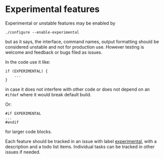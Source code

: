 Experimental features
=====================

Experimental or unstable features may be enabled by

    ./configure --enable-experimental

but as it says, the interface, command names, output formatting should be considered
unstable and not for production use. However testing is welcome and feedback or bugs
filed as issues.

In the code use it like:

    if (EXPERIMENTAL) {
        ...
    }

in case it does not interfere with other code or does not depend on an `#ifdef`
where it would break default build.

Or:

    #if EXPERIMENTAL
    ...
    #endif

for larger code blocks.

Each feature should be tracked in an issue with label
[experimental](https://github.com/kdave/btrfs-progs/labels/experimental), with
a description and a todo list items. Individual tasks can be tracked in other
issues if needed.

